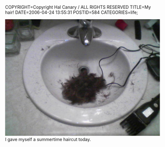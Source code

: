 COPYRIGHT=Copyright Hal Canary / ALL RIGHTS RESERVED
TITLE=My hair!
DATE=2006-04-24 13:55:31
POSTID=584
CATEGORIES=life;

![[]](/photos/2006-04-24-my-hair.jpg)  
I gave myself a summertime haircut today.
